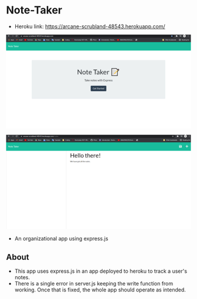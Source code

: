 # Note-Taker

* Heroku link: https://arcane-scrubland-48543.herokuapp.com/

![image](https://github.com/Pfizzz/note-taker/blob/40584b37f1dacaa7ac4f387c561945fb12c54d2f/images/SS1.png)

![image](https://github.com/Pfizzz/note-taker/blob/40584b37f1dacaa7ac4f387c561945fb12c54d2f/images/SS2.png)

* An organizational app using express.js

## About

* This app uses express.js in an app deployed to heroku to track a user's notes.
* There is a single error in server.js keeping the write function from working. Once that is fixed, the whole app should operate as intended.
